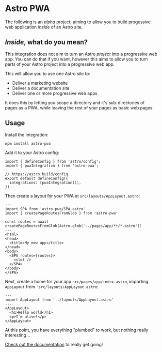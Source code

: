 # Astro PWA

The following is an _alpha_ project, aiming to allow you to build progessive web application _inside_ of an Astro site.

## _Inside_, what do you mean?

This integration does not aim to turn an Astro _project_ into a progressive web app. You can do that if you want, however
this aims to allow you to turn parts of your Astro project into a progressive web app.

This will allow you to use one Astro site to:

- Deliver a marketing website
- Deliver a documentation site
- Deliver one or more progressive web apps

It does this by letting you scope a directory and it's sub-directories of pages as a PWA, while leaving the rest
of your pages as basic web pages.

## Usage

Install the integration:

```
npm install astro-pwa
```

Add it to your Astro config:

```
import { defineConfig } from 'astro/config';
import { pwaIntegration } from 'astro-pwa';

// https://astro.build/config
export default defineConfig({
  integrations: [pwaIntegration()],
})
```

Then create a layout for your PWA at `src/layouts/AppLayout.astro`:

```
---
import SPA from 'astro-pwa/SPA.astro'
import { createPageRoutesFromGlob } from 'astro-pwa'

const routes = await createPageRoutesFromGlob(Astro.glob('../pages/app/**/*.astro'))
---
<html>
<head>
  <title>My new app</title>
</head>
<body>
  <SPA routes={routes}>
    <slot />
  </SPA>
</body>
</SPA>
```

Next, create a home for your app `src/pages/app/index.astro`, importing `AppLayout` from `'src/layouts/AppLayout.astro`:

```
---
import AppLayout from '../layouts/AppLayout.astro'
---
<AppLayout>
  <h1>Hello world</h1>
  <p>I'm alive!</p>
</AppLayout>
```

At this point, you have everything "plumbed" to work, but nothing really interesting...

[Check out the documentation](https://astro-pwa-website.vercel.app/docs) to really get going!
